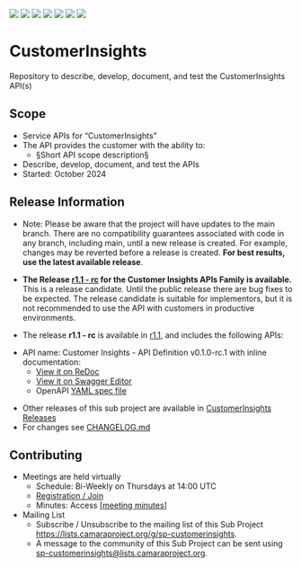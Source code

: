 <a href="https://github.com/camaraproject/CustomerInsights/commits/" title="Last Commit"><img src="https://img.shields.io/github/last-commit/camaraproject/CustomerInsights?style=plastic"></a>
<a href="https://github.com/camaraproject/CustomerInsights/issues" title="Open Issues"><img src="https://img.shields.io/github/issues/camaraproject/CustomerInsights?style=plastic"></a>
<a href="https://github.com/camaraproject/CustomerInsights/pulls" title="Open Pull Requests"><img src="https://img.shields.io/github/issues-pr/camaraproject/CustomerInsights?style=plastic"></a>
<a href="https://github.com/camaraproject/CustomerInsights/graphs/contributors" title="Contributors"><img src="https://img.shields.io/github/contributors/camaraproject/CustomerInsights?style=plastic"></a>
<a href="https://github.com/camaraproject/CustomerInsights" title="Repo Size"><img src="https://img.shields.io/github/repo-size/camaraproject/CustomerInsights?style=plastic"></a>
<a href="https://github.com/camaraproject/CustomerInsights/blob/main/LICENSE" title="License"><img src="https://img.shields.io/badge/License-Apache%202.0-green.svg?style=plastic"></a>
<a href="https://github.com/camaraproject/CustomerInsights/releases/latest" title="Latest Release"><img src="https://img.shields.io/github/release/camaraproject/CustomerInsights?style=plastic"></a>

# CustomerInsights
Repository to describe, develop, document, and test the CustomerInsights API(s)

## Scope

* Service APIs for “CustomerInsights”
* The API provides the customer with the ability to:  
  * §Short API scope description§
* Describe, develop, document, and test the APIs
* Started: October 2024

## Release Information

<!-- Optional: an explicit listing of the latest (pre-)release with additional information, e.g. links to the API definitions -->
<!-- In addition use/uncomment one or multiple the following alternative options when becoming applicable -->
<!-- Pre-releases of this sub project are available in https://github.com/camaraproject/CustomerInsights/releases -->
<!-- The latest public release is available here: https://github.com/camaraproject/CustomerInsights/releases/latest -->
<!-- For changes see [CHANGELOG.md](https://github.com/camaraproject/CustomerInsights/blob/main/CHANGELOG.md) -->
* Note: Please be aware that the project will have updates to the main branch. There are no compatibility guarantees associated with code in any branch, including main, until a new release is created. For example, changes may be reverted before a release is created. **For best results, use the latest available release**.

* **The Release [r1.1 - rc](https://github.com/camaraproject/CustomerInsights/blob/main/CHANGELOG.md#r1.1---rc) for the Customer Insights APIs Family is available.**
<br>This is a release candidate. Until the public release there are bug fixes to be expected. The release candidate is suitable for implementors, but it is not recommended to use the API with customers in productive environments.

* The release **r1.1 - rc** is available in [r1.1](https://github.com/camaraproject/CustomerInsights/tree/r1.1), and includes the following APIs:
- API name: Customer Insights - API Definition v0.1.0-rc.1 with inline documentation:
  - [View it on ReDoc](https://redocly.github.io/redoc/?url=https://raw.githubusercontent.com/camaraproject/CustomerInsights/r1.1/code/API_definitions/customer-insights.yaml&nocors)
  - [View it on Swagger Editor](https://editor.swagger.io/?url=https://raw.githubusercontent.com/camaraproject/CustomerInsights/r1.1/code/API_definitions/customer-insights.yaml)
  - OpenAPI [YAML spec file](https://github.com/camaraproject/CustomerInsights/blob/r1.1/code/API_definitions/customer-insights.yaml)

* Other releases of this sub project are available in [CustomerInsights Releases](https://github.com/camaraproject/CustomerInsights/releases)
* For changes see [CHANGELOG.md](https://github.com/camaraproject/CustomerInsights/blob/main/CHANGELOG.md)

## Contributing
* Meetings are held virtually <!-- for new API families request a meeting link from the LF admin team or replace the information with the existing meeting information (of the API family) -->
    * Schedule: Bi-Weekly on Thursdays at 14:00 UTC
    * [Registration / Join](https://zoom-lfx.platform.linuxfoundation.org/meeting/95737002367?password=034d9b74-a944-4def-ae30-0f93802430a5)
    * Minutes: Access [[meeting minutes]](https://lf-camaraproject.atlassian.net/wiki/x/XIBuAQ)
* Mailing List
    <!-- Note: the $sub-project-mailinglistname$ is either already existing or will be created by the CAMARA Admin Team  -->
    * Subscribe / Unsubscribe to the mailing list of this Sub Project <https://lists.camaraproject.org/g/sp-customerinsights>.
    * A message to the community of this Sub Project can be sent using <sp-customerinsights@lists.camaraproject.org>.
